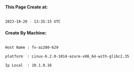 
   
#### This Page Create at:

```bash

2023-10-20 - 13:35:15 UTC

```

#### Create By Machine:

```bash

Host Name : fv-az280-629

platform  : Linux-6.2.0-1014-azure-x86_64-with-glibc2.35

Ip Local  : 10.1.0.16

```

